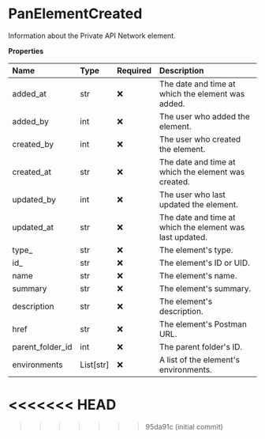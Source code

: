 # PanElementCreated

Information about the Private API Network element.

**Properties**

| Name             | Type      | Required | Description                                              |
| :--------------- | :-------- | :------- | :------------------------------------------------------- |
| added_at         | str       | ❌       | The date and time at which the element was added.        |
| added_by         | int       | ❌       | The user who added the element.                          |
| created_by       | int       | ❌       | The user who created the element.                        |
| created_at       | str       | ❌       | The date and time at which the element was created.      |
| updated_by       | int       | ❌       | The user who last updated the element.                   |
| updated_at       | str       | ❌       | The date and time at which the element was last updated. |
| type\_           | str       | ❌       | The element's type.                                      |
| id\_             | str       | ❌       | The element's ID or UID.                                 |
| name             | str       | ❌       | The element's name.                                      |
| summary          | str       | ❌       | The element's summary.                                   |
| description      | str       | ❌       | The element's description.                               |
| href             | str       | ❌       | The element's Postman URL.                               |
| parent_folder_id | int       | ❌       | The parent folder's ID.                                  |
| environments     | List[str] | ❌       | A list of the element's environments.                    |
<<<<<<< HEAD
=======

<!-- This file was generated by liblab | https://liblab.com/ -->
>>>>>>> 95da91c (initial commit)
